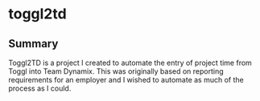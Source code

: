 # toggl2td

## Summary ##

Toggl2TD is a project I created to automate the entry of project time from Toggl into Team Dynamix.
This was originally based on reporting requirements for an employer and I wished to automate as much of the process as I could.
